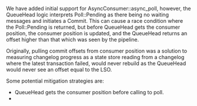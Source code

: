 
We have added initial support for AsyncConsumer::async_poll, however, the QueueHead logic interprets Poll::Pending as there being no waiting messages and initiates a Commit. This can cause a race condition where the Poll::Pending is returned, but before QueueHead gets the consumer position, the consumer position is updated, and the QueueHead returns an offset higher than that which was seen by the pipeline. 

Originally, pulling commit offsets from consumer position was a solution to measuring changelog progress as a state store reading from a changelog where the latest transaction failed, would never rebuild as the QueueHead would never see an offset equal to the LSO.

Some potential mitigation strategies are:
 - QueueHead gets the consumer position before calling to poll.
 - 
